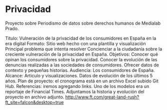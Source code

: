 # Privacidad
Proyecto sobre Periodismo de datos sobre derechos humanos de Medialab Prado. 

Título: Vulneración de la privacidad de los consumidores en España en la era digital
Formato: Sitio web hecho con una plantilla y visualización
Principal problema que intenta resolver
Concienciar a la ciudadanía sobre la creciente vulneración de la privacidad en España.
Objetivos:
Conocer qué opinan los consumidores sobre la privacidad.
Conocer la evolución de las denuncias realizadas a las sociedades de consumidores. 
Ofrecer datos de contexto y pequeñas historias.
Audiencia: Los consumidores de España.
Alcance: Articulo y visualizaciones. Datos de evolución de los últimos 5 años. 
Plan de proyecto: el cronograma está en un archivo Excel subido Git Hub.
Referencias: iremos agregando links. Uno de los modelos era un reportaje de Financial Times. Adjuntamos la historia y evolución del proyecto en archivo adjunto.  http://www.ft.com/great-land-rush?ft_site=falcon&desktop=true
